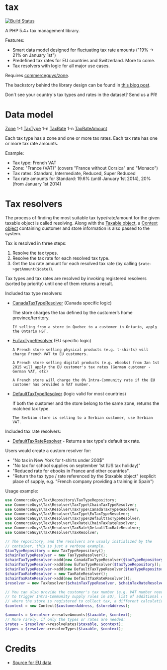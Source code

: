 tax
===

[![Build Status](https://travis-ci.org/commerceguys/tax.svg?branch=master)](https://travis-ci.org/commerceguys/tax)

A PHP 5.4+ tax management library.

Features:
- Smart data model designed for fluctuating tax rate amounts ("19% -> 21% on January 1st")
- Predefined tax rates for EU countries and Switzerland. More to come.
- Tax resolvers with logic for all major use cases.

Requires [commerceguys/zone](https://github.com/commerceguys/zone).

The backstory behind the library design can be found in [this blog post](https://drupalcommerce.org/blog/31036/commerce-2x-stories-taxes).

Don't see your country's tax types and rates in the dataset? Send us a PR!

# Data model

[Zone](https://github.com/commerceguys/zone/blob/master/src/Model/ZoneInterface.php) 1-1 [TaxType](https://github.com/commerceguys/tax/blob/master/src/Model/TaxTypeInterface.php) 1-n [TaxRate](https://github.com/commerceguys/tax/blob/master/src/Model/TaxRateInterface.php) 1-n [TaxRateAmount](https://github.com/commerceguys/tax/blob/master/src/Model/TaxRateAmountInterface.php)

Each tax type has a zone and one or more tax rates.
Each tax rate has one or more tax rate amounts.

Example:
- Tax type: French VAT
- Zone: "France (VAT)" (covers "France without Corsica" and "Monaco")
- Tax rates: Standard, Intermediate, Reduced, Super Reduced
- Tax rate amounts for Standard: 19.6% (until January 1st 2014), 20% (from January 1st 2014)

# Tax resolvers

The process of finding the most suitable tax type/rate/amount for the given taxable object is called resolving.
Along with the [Taxable object](https://github.com/commerceguys/tax/blob/master/src/TaxableInterface.php), a [Context object](https://github.com/commerceguys/tax/blob/master/src/Resolver/Context.php) containing customer and store information is also passed to the system.

Tax is resolved in three steps:

1. Resolve the tax types.
2. Resolve the tax rate for each resolved tax type.
3. Get the tax rate amount for each resolved tax rate (by calling `$rate->getAmount($date)`).

Tax types and tax rates are resolved by invoking registered resolvers (sorted by priority) until one of them returns a result.

Included tax type resolvers:

- [CanadaTaxTypeResolver](https://github.com/commerceguys/tax/blob/master/src/Resolver/TaxType/CanadaTaxTypeResolver.php) (Canada specific logic)

  The store charges the tax defined by the customer’s home province/territory.

  `If selling from a store in Quebec to a customer in Ontario, apply the Ontario HST.`

- [EuTaxTypeResolver](https://github.com/commerceguys/tax/blob/master/src/Resolver/TaxType/EuTaxTypeResolver.php) (EU specific logic)

  `A French store selling physical products (e.g. t-shirts) will charge French VAT to EU customers.`

  `A French store selling digital products (e.g. ebooks) from Jan 1st 2015 will apply the EU customer's tax rates (German customer - German VAT, etc)`

  `A French store will charge the 0% Intra-Community rate if the EU customer has provided a VAT number.`

- [DefaultTaxTypeResolver](https://github.com/commerceguys/tax/blob/master/src/Resolver/TaxType/DefaultTaxTypeResolver.php) (logic valid for most countries)

  If both the customer and the store belong to the same zone, returns the matched tax type.

  `The Serbian store is selling to a Serbian customer, use Serbian VAT.`

Included tax rate resolvers:

- [DefaultTaxRateResolver](https://github.com/commerceguys/tax/blob/master/src/Resolver/TaxRate/DefaultTaxRateResolver.php) - Returns a tax type's default tax rate.

Users would create a custom resolver for:
- "No tax in New York for t-shirts under 200$"
- "No tax for school supplies on september 1st (US tax holiday)"
- "Reduced rate for ebooks in France and other countries".
- "Return the tax type / rate referenced by the $taxable object"
(explicit place of supply, e.g. "French company providing a training in Spain")

Usage example:
```php
use CommerceGuys\Tax\Repository\TaxTypeRepository;
use CommerceGuys\Tax\Resolver\TaxType\ChainTaxTypeResolver;
use CommerceGuys\Tax\Resolver\TaxType\CanadaTaxTypeResolver;
use CommerceGuys\Tax\Resolver\TaxType\EuTaxTypeResolver;
use CommerceGuys\Tax\Resolver\TaxType\DefaultTaxTypeResolver;
use CommerceGuys\Tax\Resolver\TaxRate\ChainTaxRateResolver;
use CommerceGuys\Tax\Resolver\TaxRate\DefaultTaxRateResolver;
use CommerceGuys\Tax\Resolver\TaxResolver;

// The repository, and the resolvers are usualy initialized by the
// container, this is just a verbose example.
$taxTypeRepository = new TaxTypeRepository();
$chainTaxTypeResolver = new TaxTypeResolver();
$chainTaxTypeResolver->add(new CanadaTaxTypeResolver($taxTypeRepository));
$chainTaxTypeResolver->add(new EuTaxTypeResolver($taxTypeRepository));
$chainTaxTypeResolver->add(new DefaultTaxTypeResolver($taxTypeRepository));
$chainTaxRateResolver = new TaxRateResolver();
$chainTaxRateResolver->add(new DefaultTaxRateResolver());
$resolver = new TaxResolver($chainTaxTypeResolver, $chainTaxRateResolver);

// You can also provide the customer's tax number (e.g. VAT number needed
// to trigger Intra-Community supply rules in EU), list of additional countries
// where the store is registered to collect tax, a different calculation date.
$context = new Context($customerAddress, $storeAddress);

$amounts = $resolver->resolveAmounts($taxable, $context);
// More rarely, if only the types or rates are needed:
$rates = $resolver->resolveRates($taxable, $context);
$types = $resolver->resolveTypes($taxable, $context);

```

# Credits
- [Source for EU data](http://ec.europa.eu/taxation_customs/resources/documents/taxation/vat/how_vat_works/rates/vat_rates_en.pdf)
